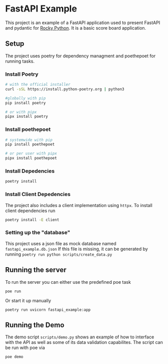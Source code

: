 # FastAPI Example

This project is an example of a FastAPI application used to present
FastAPI and pydantic for [Rocky Python](https://rockypython.org). It
is a basic score board application.

## Setup

The project uses poetry for dependency managment and poethepoet for running tasks.

### Install Poetry

```bash
# with the official installer
curl -sSL https://install.python-poetry.org | python3

#globally with pip
pip install poetry

# or with pipx
pipx install poetry
```

### Install poethepoet

```bash
# systemwide with pip
pip install poethepoet

# or per user with pipx 
pipx install poethepoet
```

### Install Depedencies

```bash
poetry install
```

### Install Client Depedencies

The project also includes a client implementation using `httpx`.
To install client dependencies run

```bash
poetry install -E client
```

### Setting up the "database"

This project uses a json file as mock database named `fastapi_example.db.json`
If this file is missing, it can be generated by running `poetry run python scripts/create_data.py`

## Running the server

To run the server you can either use the predefined poe task

```
poe run
```

Or start it up manually

```
poetry run uvicorn fastapi_example:app
```


## Running the Demo

The demo script `scripts/demo.py` shows an example of how to interface with
the API as well as some of its data validation capabilites. The script can be
run with poe via

```bash
poe demo
```
